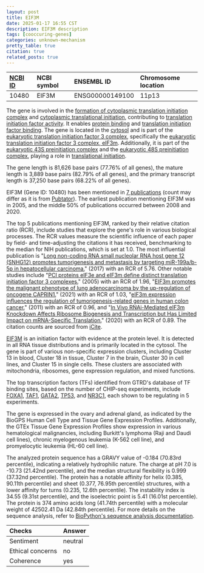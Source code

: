 ```yaml
---
layout: post
title: EIF3M
date: 2025-01-17 16:55 CST
description: EIF3M description
tags: [cooccuring-genes]
categories: unknown-mechanism
pretty_table: true
citation: true
related_posts: true
---
```




| [NCBI ID](https://www.ncbi.nlm.nih.gov/gene/10480) | NCBI symbol | ENSEMBL ID | Chromosome location |
| :-------- | :------- | :-------- | :------- |
| 10480  | EIF3M | ENSG00000149100 | 11p13 |



The gene is involved in the [formation of cytoplasmic translation initiation complex](https://amigo.geneontology.org/amigo/term/GO:0001732) and [cytoplasmic translational initiation](https://amigo.geneontology.org/amigo/term/GO:0002183), contributing to [translation initiation factor activity](https://amigo.geneontology.org/amigo/term/GO:0003743). It enables [protein binding](https://amigo.geneontology.org/amigo/term/GO:0005515) and [translation initiation factor binding](https://amigo.geneontology.org/amigo/term/GO:0031369). The gene is located in the [cytosol](https://amigo.geneontology.org/amigo/term/GO:0005829) and is part of the [eukaryotic translation initiation factor 3 complex](https://amigo.geneontology.org/amigo/term/GO:0005852), specifically the [eukaryotic translation initiation factor 3 complex, eIF3m](https://amigo.geneontology.org/amigo/term/GO:0071541). Additionally, it is part of the [eukaryotic 43S preinitiation complex](https://amigo.geneontology.org/amigo/term/GO:0016282) and the [eukaryotic 48S preinitiation complex](https://amigo.geneontology.org/amigo/term/GO:0033290), playing a role in [translational initiation](https://amigo.geneontology.org/amigo/term/GO:0006413).


The gene length is 81,626 base pairs (77.76% of all genes), the mature length is 3,889 base pairs (82.79% of all genes), and the primary transcript length is 37,250 base pairs (68.22% of all genes).


EIF3M (Gene ID: 10480) has been mentioned in [7 publications](https://pubmed.ncbi.nlm.nih.gov/?term=%22EIF3M%22) (count may differ as it is from [Pubtator](https://academic.oup.com/nar/article/47/W1/W587/5494727)). The earliest publication mentioning EIF3M was in 2005, and the middle 50% of publications occurred between 2008 and 2020.


The top 5 publications mentioning EIF3M, ranked by their relative citation ratio (RCR), include studies that explore the gene's role in various biological processes. The RCR values measure the scientific influence of each paper by field- and time-adjusting the citations it has received, benchmarking to the median for NIH publications, which is set at 1.0. The most influential publication is "[Long non-coding RNA small nucleolar RNA host gene 12 (SNHG12) promotes tumorigenesis and metastasis by targeting miR-199a/b-5p in hepatocellular carcinoma.](https://pubmed.ncbi.nlm.nih.gov/28073380)" (2017) with an RCR of 5.76. Other notable studies include "[PCI proteins eIF3e and eIF3m define distinct translation initiation factor 3 complexes.](https://pubmed.ncbi.nlm.nih.gov/15904532)" (2005) with an RCR of 1.96, "[EIF3m promotes the malignant phenotype of lung adenocarcinoma by the up-regulation of oncogene CAPRIN1.](https://pubmed.ncbi.nlm.nih.gov/33791168)" (2021) with an RCR of 1.03, "[eIF3m expression influences the regulation of tumorigenesis-related genes in human colon cancer.](https://pubmed.ncbi.nlm.nih.gov/20838379)" (2011) with an RCR of 0.96, and "[In Vivo RNAi-Mediated eIF3m Knockdown Affects Ribosome Biogenesis and Transcription but Has Limited Impact on mRNA-Specific Translation.](https://pubmed.ncbi.nlm.nih.gov/31855834)" (2020) with an RCR of 0.89. The citation counts are sourced from [iCite](https://icite.od.nih.gov).


[EIF3M](https://www.proteinatlas.org/ENSG00000149100-EIF3M) is an initiation factor with evidence at the protein level. It is detected in all RNA tissue distributions and is primarily located in the cytosol. The gene is part of various non-specific expression clusters, including Cluster 13 in blood, Cluster 18 in tissue, Cluster 7 in the brain, Cluster 30 in cell lines, and Cluster 15 in single cells. These clusters are associated with mitochondria, ribosomes, gene expression regulation, and mixed functions.


The top transcription factors (TFs) identified from GTRD's database of TF binding sites, based on the number of CHIP-seq experiments, include [FOXA1](https://www.ncbi.nlm.nih.gov/gene/3169), [TAF1](https://www.ncbi.nlm.nih.gov/gene/6872), [GATA2](https://www.ncbi.nlm.nih.gov/gene/2624), [TP53](https://www.ncbi.nlm.nih.gov/gene/7157), and [NR3C1](https://www.ncbi.nlm.nih.gov/gene/2908), each shown to be regulating in 5 experiments.





The gene is expressed in the ovary and adrenal gland, as indicated by the BioGPS Human Cell Type and Tissue Gene Expression Profiles. Additionally, the GTEx Tissue Gene Expression Profiles show expression in various hematological malignancies, including Burkitt's lymphoma (Raji and Daudi cell lines), chronic myelogenous leukemia (K-562 cell line), and promyelocytic leukemia (HL-60 cell line).




The analyzed protein sequence has a GRAVY value of -0.184 (70.83rd percentile), indicating a relatively hydrophilic nature. The charge at pH 7.0 is -10.73 (21.42nd percentile), and the median structural flexibility is 0.999 (37.32nd percentile). The protein has a notable affinity for helix (0.385, 90.11th percentile) and sheet (0.377, 76.95th percentile) structures, with a lower affinity for turns (0.235, 12.6th percentile). The instability index is 34.55 (9.31st percentile), and the isoelectric point is 5.41 (16.01st percentile). The protein is 374 amino acids long (41.74th percentile) with a molecular weight of 42502.41 Da (42.84th percentile). For more details on the sequence analysis, refer to [BioPython's sequence analysis documentation](https://biopython.org/docs/1.75/api/Bio.SeqUtils.ProtParam.html).





| Checks    | Answer |
| :-------- | :------- |
| Sentiment  | neutral   |
| Ethical concerns | no     |
| Coherence    | yes    |